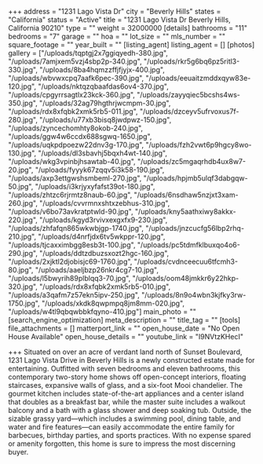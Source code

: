+++
address = "1231 Lago Vista Dr"
city = "Beverly Hills"
states = "California"
status = "Active"
title = "1231 Lago Vista Dr Beverly Hills, California 90210"
type = ""
weight = 32000000
[details]
bathrooms = "11"
bedrooms = "7"
garage = ""
hoa = ""
lot_size = ""
mls_number = ""
square_footage = ""
year_built = ""
[listing_agent]
listing_agent = []
[photos]
gallery = ["/uploads/tqptgj2x7ggiqyedh-380.jpg", "/uploads/7amjxem5vzj4sbp2p-340.jpg", "/uploads/rkr5g6bq6pz5ritl3-330.jpg", "/uploads/8ba4hqmzzffjfjyjx-400.jpg", "/uploads/wbvwxcpq7aafk6pec-390.jpg", "/uploads/eeuaitzmddxqyw83e-120.jpg", "/uploads/nktqzqbaafdas6ov4-370.jpg", "/uploads/cpgyrrsagtlx23kck-360.jpg", "/uploads/zayyqiec5bcshs4ws-350.jpg", "/uploads/32ag79hgthrjwcmpm-30.jpg", "/uploads/rdx8xfqbk2xmk5rb5-011.jpg", "/uploads/dzceyv5ufrvoxus7f-280.jpg", "/uploads/u77xb3bisq8jwdpwz-150.jpg", "/uploads/zyncechomhty8okob-240.jpg", "/uploads/ggw4w6ccdx688sgwq-1650.jpg", "/uploads/uqkpdpoezw22dnv3g-170.jpg", "/uploads/fzh2vwt6p9hgcy8wo-130.jpg", "/uploads/dl3sbavhj5bqxh4wt-140.jpg", "/uploads/wkg3vpinbjhsawtab-40.jpg", "/uploads/zc5mgaqrhdb4ux8w7-20.jpg", "/uploads/fyyyk67zqqv5i3k58-190.jpg", "/uploads/axp3ettgwshsmbeml-270.jpg", "/uploads/hpjmb5ulqf3dabgqw-50.jpg", "/uploads/i3krjyxyfafst39ot-180.jpg", "/uploads/zhtzc6rjrmtz8naub-60.jpg", "/uploads/6nsdhaw5nzjxt3xam-260.jpg", "/uploads/cvvrmnxshtxzebhus-310.jpg", "/uploads/v6bo73avkratptwld-90.jpg", "/uploads/kny5aathxiwy8akkx-220.jpg", "/uploads/kgyd3rvivxexgxfx9-230.jpg", "/uploads/zhfafqn865wkwbjgp-1740.jpg", "/uploads/jnzcucfg56lbp2rhq-210.jpg", "/uploads/d4nrfjdx6tv5wkppr-120.jpg", "/uploads/tjcaxximbgg8esb3t-100.jpg", "/uploads/pc5tdmfklbuxqo4o6-290.jpg", "/uploads/ddtzdbuzsxozt2hgc-160.jpg", "/uploads/2xjktl2djobisjc69-1760.jpg", "/uploads/cvdnceecuu6tfcmh3-80.jpg", "/uploads/aaeljbzp26nkr4cg7-10.jpg", "/uploads/l5bwyrih89plblqq3-70.jpg", "/uploads/oom48jmkkr6y22hkp-320.jpg", "/uploads/rdx8xfqbk2xmk5rb5-010.jpg", "/uploads/a3qafm7z57ekn5ipv-250.jpg", "/uploads/8n9o4wbn3kjfky3rw-1750.jpg", "/uploads/xkdk8qwpmpq8jm8mm-020.jpg", "/uploads/w4tl9qbqwbbkfqyno-410.jpg"]
main_photo = ""
[search_engine_optimization]
meta_description = ""
title_tag = ""
[tools]
file_attachments = []
matterport_link = ""
open_house_date = "No Open House Available"
open_house_details = ""
youtube_link = "I9NVtzKHecI"

+++
Situated on over an acre of verdant land north of Sunset Boulevard, 1231 Lago Vista Drive in Beverly Hills is a newly constructed estate made for entertaining. Outfitted with seven bedrooms and eleven bathrooms, this contemporary two-story home shows off open-concept interiors, floating staircases, expansive walls of glass, and a six-foot Mooi chandelier. The gourmet kitchen includes state-of-the-art appliances and a center island that doubles as a breakfast bar, while the master suite includes a walkout balcony and a bath with a glass shower and deep soaking tub. Outside, the sizable grassy yard—which includes a swimming pool, dining table, and water and fire features—can easily accommodate the entire family for barbecues, birthday parties, and sports practices. With no expense spared or amenity forgotten, this home is sure to impress the most discerning buyer.